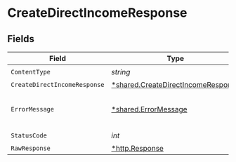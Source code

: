 # CreateDirectIncomeResponse


## Fields

| Field                                                                                   | Type                                                                                    | Required                                                                                | Description                                                                             |
| --------------------------------------------------------------------------------------- | --------------------------------------------------------------------------------------- | --------------------------------------------------------------------------------------- | --------------------------------------------------------------------------------------- |
| `ContentType`                                                                           | *string*                                                                                | :heavy_check_mark:                                                                      | N/A                                                                                     |
| `CreateDirectIncomeResponse`                                                            | [*shared.CreateDirectIncomeResponse](../../models/shared/createdirectincomeresponse.md) | :heavy_minus_sign:                                                                      | Success                                                                                 |
| `ErrorMessage`                                                                          | [*shared.ErrorMessage](../../models/shared/errormessage.md)                             | :heavy_minus_sign:                                                                      | The request made is not valid.                                                          |
| `StatusCode`                                                                            | *int*                                                                                   | :heavy_check_mark:                                                                      | N/A                                                                                     |
| `RawResponse`                                                                           | [*http.Response](https://pkg.go.dev/net/http#Response)                                  | :heavy_minus_sign:                                                                      | N/A                                                                                     |